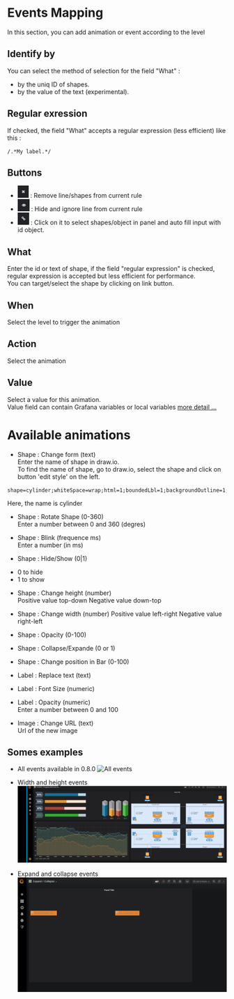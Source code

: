 # Events Mapping
In this section, you can add animation or event according to the level

## Identify by
You can select the method of selection for the field "What" :    
 - by the uniq ID of shapes.
 - by the value of the text (experimental).

## Regular exression
If checked, the field "What" accepts a regular expression (less efficient) like this :
```
/.*My label.*/
```

## Buttons
  - ![remove](images/fa-remove.png) : Remove line/shapes from current rule
  - ![hide](images/fa-hide.png) : Hide and ignore line from current rule
  - ![link](images/fa-link.png) : Click on it to select shapes/object in panel and auto fill input with id object.

## What
Enter the id or text of shape, if the field "regular expression" is checked, regular expression is accepted but less efficient for performance.  
You can target/select the shape by clicking on link button.  

## When
Select the level to trigger the animation

## Action
Select the animation

## Value
Select a value for this animation.  
Value field can contain Grafana variables or local variables
[more detail ...](VARIABLES)  

# Available animations
* Shape : Change form (text)  
Enter the name of shape in draw.io.  
To find the name of shape, go to draw.io, select the shape and click on button 'edit style' on the left.  
``` 
shape=cylinder;whiteSpace=wrap;html=1;boundedLbl=1;backgroundOutline=1; 
```
Here, the name is cylinder  

* Shape : Rotate Shape (0-360)  
Enter a number between 0 and 360 (degres)  
    
* Shape : Blink (frequence ms)  
Enter a number (in ms)  

* Shape : Hide/Show (0|1)  
 - 0 to hide
 - 1 to show

* Shape : Change height (number)  
Positive value top-down
Negative value down-top

* Shape : Change width (number)
Positive value left-right
Negative value right-left


* Shape : Opacity (0-100)  

* Shape : Collapse/Expande (0 or 1)  

* Shape : Change position in Bar (0-100)  

* Label : Replace text (text)  

* Label : Font Size (numeric)  

* Label : Opacity (numeric)  
Enter a number between 0 and 100  
* Image : Change URL (text)  
Url of the new image

## Somes examples
* All events available in 0.8.0
![All events](all_events_ani.png)

* Width and height events  
![Progress bar](images/events_pgexample_ani.png)  

* Expand and collapse events
![images/expand_event_ani.png](images/expand_event_ani.png)